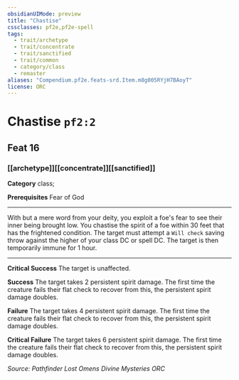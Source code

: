 ```yaml
---
obsidianUIMode: preview
title: "Chastise"
cssclasses: pf2e,pf2e-spell
tags:
  - trait/archetype
  - trait/concentrate
  - trait/sanctified
  - trait/common
  - category/class
  - remaster
aliases: "Compendium.pf2e.feats-srd.Item.m8g005RYjH7BAoyT"
license: ORC
---
```

# Chastise `pf2:2`
## Feat 16
### [[archetype]][[concentrate]][[sanctified]]

**Category** class; 



**Prerequisites** Fear of God
* * *
With but a mere word from your deity, you exploit a foe's fear to see their inner being brought low. You chastise the spirit of a foe within 30 feet that has the frightened condition. The target must attempt a `Will check` saving throw against the higher of your class DC or spell DC. The target is then temporarily immune for 1 hour.

* * *

**Critical Success** The target is unaffected.

**Success** The target takes 2 persistent spirit damage. The first time the creature fails their flat check to recover from this, the persistent spirit damage doubles.

**Failure** The target takes 4 persistent spirit damage. The first time the creature fails their flat check to recover from this, the persistent spirit damage doubles.

**Critical Failure** The target takes 6 persistent spirit damage. The first time the creature fails their flat check to recover from this, the persistent spirit damage doubles.

*Source: Pathfinder Lost Omens Divine Mysteries*
*ORC*